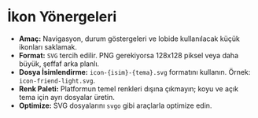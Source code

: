 # İkon Yönergeleri

- **Amaç:** Navigasyon, durum göstergeleri ve lobide kullanılacak küçük ikonları saklamak.
- **Format:** `SVG` tercih edilir. PNG gerekiyorsa 128x128 piksel veya daha büyük, şeffaf arka planlı.
- **Dosya İsimlendirme:** `icon-{isim}-{tema}.svg` formatını kullanın. Örnek: `icon-friend-light.svg`.
- **Renk Paleti:** Platformun temel renkleri dışına çıkmayın; koyu ve açık tema için ayrı dosyalar üretin.
- **Optimize:** SVG dosyalarını `svgo` gibi araçlarla optimize edin.
